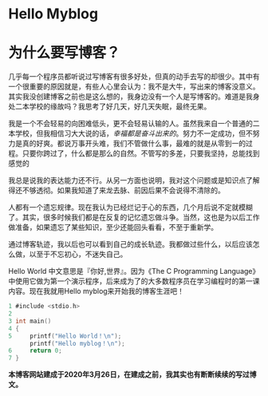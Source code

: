 # Hello Myblog


# 为什么要写博客？

   几乎每一个程序员都听说过写博客有很多好处，但真的动手去写的却很少。其中有一个很重要的原因就是，有些人心里会认为：我不是大牛，写出来的博客没意义。其实我没创建博客之前也是这么想的，我身边没有一个人是写博客的。难道是我身处二本学校的缘故吗？我思考了好几天，好几天失眠，最终无果。

我是一个不会轻易的向困难低头，更不会轻易认输的人。虽然我来自一个普通的二本学校，但我相信习大大说的话，*幸福都是奋斗出来的*。努力不一定成功，但不努力是真的好爽。都说万事开头难，我们不管做什么事，最难的就是从零到一的过程。只要你跨过了，什么都是那么的自然。不管写的多差，只要我坚持，总能找到感觉的

我总是说我的表达能力还不行。从另一方面也说明，我对这个问题或是知识点了解得还不够透彻。如果我知道了来龙去脉、前因后果不会说得不清除的。

人都有一个遗忘规律。现在我认为已经烂记于心的东西，几个月后说不定就模糊了。其实，很多时候我们都是在反复的记忆遗忘做斗争。当然，这也是为以后工作做准备，如果遗忘了某些知识，至少还能回头看看，不至于重新学。

  通过博客轨迹，我以后也可以看到自己的成长轨迹。我都做过些什么，以后应该怎么做，以至于不忘初心，不迷失自己。







Hello World 中文意思是『你好,世界』。因为《The C Programming Language》中使用它做为第一个演示程序，后来成为了的大多数程序员在学习编程时的第一课内容。现在我就用Hello myblog来开始我的博客生涯吧！

```c
1 #include <stdio.h>
2 
3 int main()  
4 {  
5     printf("Hello World！\n");
      printf("Hello myblog！\n");
6     return 0;
7 }
```

**本博客网站建成于2020年3月26日，在建成之前，我其实也有断断续续的写过博文。**

